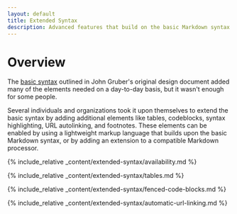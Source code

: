 ```yaml
---
layout: default
title: Extended Syntax
description: Advanced features that build on the basic Markdown syntax.
---
```


<h1 class="page-header">Overview</h1>

<p class="lead">The <a href="/basic-syntax">basic syntax</a> outlined in John Gruber's original design document added many of the elements needed on a day-to-day basis, but it wasn't enough for some people.</p>

Several individuals and organizations took it upon themselves to extend the basic syntax by adding additional elements like tables, codeblocks, syntax highlighting, URL autolinking, and footnotes. These elements can be enabled by using a lightweight markup language that builds upon the basic Markdown syntax, or by adding an extension to a compatible Markdown processor.

{% include_relative _content/extended-syntax/availability.md %}

{% include_relative _content/extended-syntax/tables.md %}

{% include_relative _content/extended-syntax/fenced-code-blocks.md %}

{% include_relative _content/extended-syntax/automatic-url-linking.md %}
